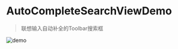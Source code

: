 # AutoCompleteSearchViewDemo

> 联想输入自动补全的Toolbar搜索框

![demo](http://ww4.sinaimg.cn/mw690/5e9a81dbgw1et7ijc2cesg20f00qonpe.gif)
